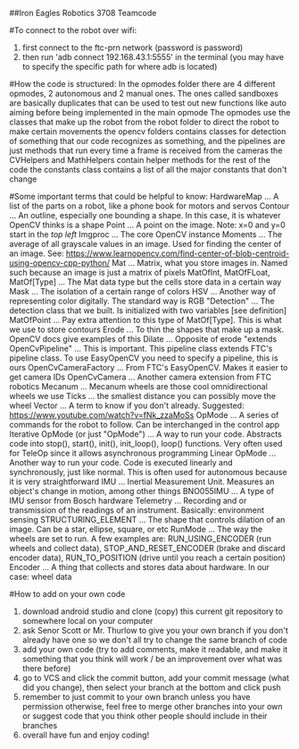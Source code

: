 ##Iron Eagles Robotics 3708 Teamcode

#To connect to the robot over wifi:
1. first connect to the ftc-prn network (password is password)
1. then run 'adb connect 192.168.43.1:5555' in the terminal (you may have to specify the specific path for where adb is located)

#How the code is structured:
In the opmodes folder there are 4 different opmodes, 2 autonomous and 2 manual ones. The ones called sandboxes are basically duplicates that can be used to test out new functions like auto aiming before being implemented in the main opmode
The opmodes use the classes that make up the robot from the robot folder to direct the robot to make certain movements
the opencv folders contains classes for detection of something that our code recognizes as something, and the pipelines are just methods that run every time a frame is received from the cameras
the CVHelpers and MathHelpers contain helper methods for the rest of the code
the constants class contains a list of all the major constants that don't change

#Some important terms that could be helpful to know:
HardwareMap ... A list of the parts on a robot, like a phone book for motors and servos
Contour ... An outline, especially one bounding a shape. In this case, it is whatever OpenCV thinks is a shape
Point ... A point on the image. Note: x=0 and y=0 start in the *top left*
Imgproc ... The core OpenCV instance
Moments ... The average of all grayscale values in an image. Used for finding the center of an image. See: https://www.learnopencv.com/find-center-of-blob-centroid-using-opencv-cpp-python/
Mat ... Matrix, what you store images in. Named such because an image is just a matrix of pixels
MatOfInt, MatOfFLoat, MatOf[Type] ... The Mat data type but the cells store data in a certain way
Mask ... The isolation of a certain range of colors
HSV ... Another way of representing color digitally. The standard way is RGB
"Detection" ... The detection class that we built. Is initialized with two variables [see definition]
MatOfPoint ... Pay extra attention to this type of MatOf[Type]. This is what we use to store contours
Erode ... To thin the shapes that make up a mask. OpenCV docs give examples of this
Dilate ... Opposite of erode
"extends OpenCvPipeline" ... This is important. This pipeline class extends FTC's pipeline class. To use EasyOpenCV you need to specify a pipeline, this is ours
OpenCvCameraFactory ... From FTC's EasyOpenCV. Makes it easier to get camera IDs
OpenCvCamera ... Another camera extension from FTC robotics
Mecanum ... Mecanum wheels are those cool omnidirectional wheels we use
Ticks ... the smallest distance you can possibly move the wheel
Vector ... A term to know if you don't already. Suggested: https://www.youtube.com/watch?v=fNk_zzaMoSs
OpMode ... A series of commands for the robot to follow. Can be interchanged in the control app
Iterative OpMode (or just "OpMode") ... A way to run your code. Abstracts code into stop(), start(), init(), init_loop(), loop() functions. Very often used for TeleOp since it allows asynchronous programming
Linear OpMode ... Another way to run your code. Code is executed linearly and synchronously, just like normal. This is often used for autonomous because it is very straightforward
IMU ... Inertial Measurement Unit. Measures an object's change in motion, among other things
BNO055IMU ... A type of IMU sensor from Bosch hardware
Telemetry ... Recording and or transmission of the readings of an instrument. Basically: environment sensing
STRUCTURING_ELEMENT ... The shape that controls dilation of an image. Can be a star, ellipse, square, or etc
RunMode ... The way the wheels are set to run. A few examples are: RUN_USING_ENCODER (run wheels and collect data), STOP_AND_RESET_ENCODER (brake and discard encoder data), RUN_TO_POSITION (drive until you reach a certain position)
Encoder ... A thing that collects and stores data about hardware. In our case: wheel data

#How to add on your own code
1. download android studio and clone (copy) this current git repository to somewhere local on your computer
1. ask Senor Scott or Mr. Thurlow to give you your own branch if you don't already have one so we don't all try to change the same branch of code
1. add your own code (try to add comments, make it readable, and make it something that you think will work / be an improvement over what was there before)
1. go to VCS and click the commit button, add your commit message (what did you change), then select your branch at the bottom and click push
1. remember to just commit to your own branch unless you have permission otherwise, feel free to merge other branches into your own or suggest code that you think other people should include in their branches
1. overall have fun and enjoy coding!